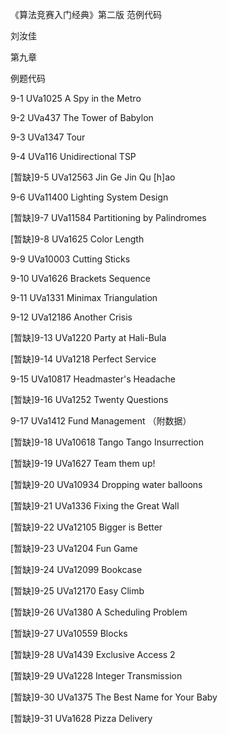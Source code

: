 ﻿《算法竞赛入门经典》第二版 范例代码

刘汝佳

第九章

例题代码

9-1 UVa1025 A Spy in the Metro

9-2 UVa437 The Tower of Babylon

9-3 UVa1347 Tour

9-4 UVa116 Unidirectional TSP

[暂缺]9-5 UVa12563 Jin Ge Jin Qu [h]ao

9-6 UVa11400 Lighting System Design

[暂缺]9-7 UVa11584 Partitioning by Palindromes

[暂缺]9-8 UVa1625 Color Length

9-9 UVa10003 Cutting Sticks

9-10 UVa1626 Brackets Sequence

9-11 UVa1331 Minimax Triangulation

9-12 UVa12186 Another Crisis

[暂缺]9-13 UVa1220 Party at Hali-Bula

[暂缺]9-14 UVa1218 Perfect Service

9-15 UVa10817 Headmaster's Headache

[暂缺]9-16 UVa1252 Twenty Questions

9-17 UVa1412 Fund Management （附数据）

[暂缺]9-18 UVa10618 Tango Tango Insurrection

[暂缺]9-19 UVa1627 Team them up!

[暂缺]9-20 UVa10934 Dropping water balloons

[暂缺]9-21 UVa1336 Fixing the Great Wall

[暂缺]9-22 UVa12105 Bigger is Better

[暂缺]9-23 UVa1204 Fun Game

[暂缺]9-24 UVa12099 Bookcase

[暂缺]9-25 UVa12170 Easy Climb

[暂缺]9-26 UVa1380 A Scheduling Problem

[暂缺]9-27 UVa10559 Blocks

[暂缺]9-28 UVa1439 Exclusive Access 2

[暂缺]9-29 UVa1228 Integer Transmission

[暂缺]9-30 UVa1375 The Best Name for Your Baby

[暂缺]9-31 UVa1628 Pizza Delivery
